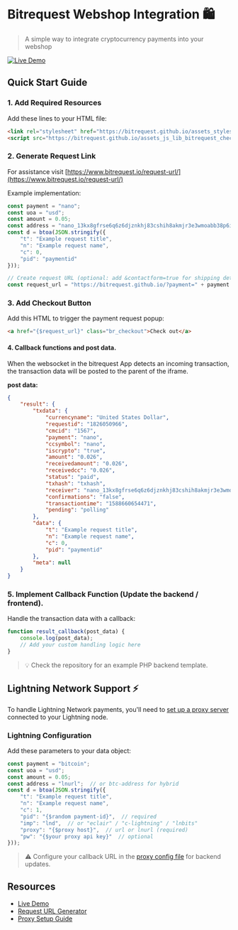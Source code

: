 # Bitrequest Webshop Integration 🛍️

> A simple way to integrate cryptocurrency payments into your webshop

[![Live Demo](https://img.shields.io/badge/demo-live-success)](https://www.bitrequest.io/brewery/)

## Quick Start Guide

### 1. Add Required Resources

Add these lines to your HTML file:
```html
<link rel="stylesheet" href="https://bitrequest.github.io/assets_styles_lib_bitrequest.css"/>
<script src="https://bitrequest.github.io/assets_js_lib_bitrequest_checkout.js"></script>
```

### 2. Generate Request Link

For assistance visit [https://www.bitrequest.io/request-url/](https://www.bitrequest.io/request-url/)

Example implementation:
```javascript
const payment = "nano";
const uoa = "usd";
const amount = 0.05;
const address = "nano_13kx8gfrse6q6z6djznkhj83cshih8akmjr3e3wmoabb38p6immo4mho8359";
const d = btoa(JSON.stringify({
    "t": "Example request title",
    "n": "Example request name",
    "c": 0,
    "pid": "paymentid"
}));

// Create request URL (optional: add &contactform=true for shipping details)
const request_url = "https://bitrequest.github.io/?payment=" + payment + "&uoa=" + uoa + "&amount=" + amount + "&address=" + address + "&d=" + d;
```

### 3. Add Checkout Button

Add this HTML to trigger the payment request popup:
```html
<a href="{$request_url}" class="br_checkout">Check out</a>
```

#### 4. Callback functions and post data.  
When the websocket in the bitrequest App detects an incoming transaction, the transaction data will be posted to the parent of the iframe.

**post data:**

```json
{
    "result": {
        "txdata": {
            "currencyname": "United States Dollar",
            "requestid": "1826050966",
            "cmcid": "1567",
            "payment": "nano",
            "ccsymbol": "nano",
            "iscrypto": "true",
            "amount": "0.026",
            "receivedamount": "0.026",
            "receivedcc": "0.026",
            "status": "paid",
            "txhash": "txhash",
            "receiver": "nano_13kx8gfrse6q6z6djznkhj83cshih8akmjr3e3wmoabb38p6immo4mho8359",
            "confirmations": "false",
            "transactiontime": "1588660654471",
            "pending": "polling"
        },
        "data": {
            "t": "Example request title",
            "n": "Example request name",
            "c": 0,
            "pid": "paymentid"
        },
        "meta": null
    }
}
```

### 5. Implement Callback Function (Update the backend / frontend).

Handle the transaction data with a callback:
```javascript
function result_callback(post_data) {
    console.log(post_data);
    // Add your custom handling logic here
}
```

> 💡 Check the repository for an example PHP backend template.

## Lightning Network Support ⚡

To handle Lightning Network payments, you'll need to [set up a proxy server](https://github.com/bitrequest/bitrequest.github.io/tree/master/proxy) connected to your Lightning node.

### Lightning Configuration

Add these parameters to your data object:
```javascript
const payment = "bitcoin";
const uoa = "usd";
const amount = 0.05;
const address = "lnurl";  // or btc-address for hybrid
const d = btoa(JSON.stringify({
    "t": "Example request title",
    "n": "Example request name",
    "c": 1,
    "pid": "{$random payment-id}",  // required
    "imp": "lnd",  // or "eclair" / "c-lightning" / "lnbits"
    "proxy": "{$proxy host}",  // url or lnurl (required)
    "pw": "{$your proxy api key}"  // optional
}));
```

> ⚠️ Configure your callback URL in the [proxy config file](https://github.com/bitrequest/bitrequest.github.io/tree/master/proxy) for backend updates.

## Resources
- [Live Demo](https://www.bitrequest.io/brewery/)
- [Request URL Generator](https://www.bitrequest.io/request-url/)
- [Proxy Setup Guide](https://github.com/bitrequest/bitrequest.github.io/tree/master/proxy)